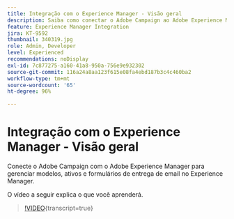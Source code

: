 ```yaml
---
title: Integração com o Experience Manager - Visão geral
description: Saiba como conectar o Adobe Campaign ao Adobe Experience Manager para permitir gerenciar modelos, ativos e formulários de entrega de email no Experience Manager.
feature: Experience Manager Integration
jira: KT-9592
thumbnail: 340319.jpg
role: Admin, Developer
level: Experienced
recommendations: noDisplay
exl-id: 7c877275-a160-41a8-950a-756e9e932302
source-git-commit: 116a24a8aa123f615e08fa4ebd187b3c4c460ba2
workflow-type: tm+mt
source-wordcount: '65'
ht-degree: 96%

---
```


# Integração com o Experience Manager - Visão geral

Conecte o Adobe Campaign com o Adobe Experience Manager para gerenciar modelos, ativos e formulários de entrega de email no Experience Manager.

O vídeo a seguir explica o que você aprenderá.

>[!VIDEO](https://video.tv.adobe.com/v/340319?quality=12&learn=on){transcript=true}
